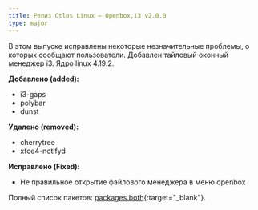 ```yaml
---
title: Релиз Ctlos Linux — Openbox,i3 v2.0.0
type: major
---
```


В этом выпуске исправлены некоторые незначительные проблемы, о которых сообщают пользователи. Добавлен тайловый оконный менеджер i3. Ядро linux 4.19.2.

**Добавлено (added):**

- i3-gaps
- polybar
- dunst

**Удалено (removed):**

- cherrytree
- xfce4-notifyd

**Исправлено (Fixed):**

- Не правильное открытие файлового менеджера в меню openbox

Полный список пакетов: [packages.both](https://github.com/ctlos/ctlosiso/blob/de0430a199bd55ca52de03ee2d418bb23deeec80/packages.both){:target="_blank"}.